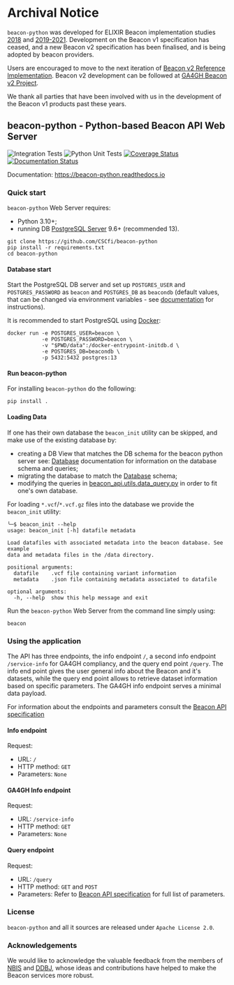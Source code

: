 # Archival Notice
`beacon-python` was developed for ELIXIR Beacon implementation studies [2018](https://elixir-europe.org/internal-projects/commissioned-services/beacon-network-service) and [2019-2021](https://elixir-europe.org/internal-projects/commissioned-services/beacon-2019-21). Development on the Beacon v1 specification has ceased, and a new Beacon v2 specification has been finalised, and is being adopted by beacon providers.

Users are encouraged to move to the next iteration of [Beacon v2 Reference Implementation](https://github.com/EGA-archive/beacon2-ri-api). Beacon v2 development can be followed at [GA4GH Beacon v2 Project](https://beacon-project.io/).

We thank all parties that have been involved with us in the development of the Beacon v1 products past these years.

## beacon-python - Python-based Beacon API Web Server

![Integration Tests](https://github.com/CSCfi/beacon-python/workflows/Integration%20Tests/badge.svg)
![Python Unit Tests](https://github.com/CSCfi/beacon-python/workflows/Python%20Unit%20Tests/badge.svg)
[![Coverage Status](https://coveralls.io/repos/github/CSCfi/beacon-python/badge.svg?branch=HEAD)](https://coveralls.io/github/CSCfi/beacon-python?branch=HEAD)
[![Documentation Status](https://readthedocs.org/projects/beacon-python/badge/?version=latest)](https://beacon-python.readthedocs.io/en/latest/?badge=latest)

Documentation: https://beacon-python.readthedocs.io

### Quick start

`beacon-python` Web Server requires:
* Python 3.10+;
* running DB [PostgreSQL Server](https://www.postgresql.org/) 9.6+ (recommended 13).

```shell
git clone https://github.com/CSCfi/beacon-python
pip install -r requirements.txt
cd beacon-python
```

#### Database start

Start the PostgreSQL DB server and set up `POSTGRES_USER` and `POSTGRES_PASSWORD` as `beacon` and `POSTGRES_DB` as `beacondb` (default values, that can be changed via environment variables - see [documentation](https://beacon-python.readthedocs.io) for instructions).

It is recommended to start PostgreSQL using [Docker](https://www.docker.com/):

```shell
docker run -e POSTGRES_USER=beacon \
           -e POSTGRES_PASSWORD=beacon \
           -v "$PWD/data":/docker-entrypoint-initdb.d \
           -e POSTGRES_DB=beacondb \
           -p 5432:5432 postgres:13
```

#### Run beacon-python

For installing `beacon-python` do the following:

```shell
pip install .
```

#### Loading Data

If one has their own database the ``beacon_init`` utility can be skipped, and make use of the existing database by:
* creating a DB View that matches the DB schema for the beacon python server see: [Database](https://beacon-python.readthedocs.io/en/latest/db.html) documentation for information on the database schema and queries;
* migrating the database to match the [Database](https://beacon-python.readthedocs.io/en/latest/db.html) schema;
* modifying the queries in [beacon_api.utils.data_query.py](beacon_api/utils/data_query.py) in order to fit one's own database.

For loading `*.vcf`/`*.vcf.gz` files into the database we provide the `beacon_init` utility:
```shell
╰─$ beacon_init --help             
usage: beacon_init [-h] datafile metadata

Load datafiles with associated metadata into the beacon database. See example
data and metadata files in the /data directory.

positional arguments:
  datafile    .vcf file containing variant information
  metadata    .json file containing metadata associated to datafile

optional arguments:
  -h, --help  show this help message and exit
```

Run the `beacon-python` Web Server from the command line simply using:
```shell
beacon
```

### Using the application

The API has three endpoints, the info endpoint `/`, a second info endpoint `/service-info` for GA4GH compliancy, and the query end point `/query`. The info end point
gives the user general info about the Beacon and it's datasets, while the query end point allows to
retrieve dataset information based on specific parameters. The GA4GH info endpoint serves a minimal data payload.

For information about the endpoints and parameters consult the [Beacon API specification](https://github.com/ga4gh-beacon/specification/blob/develop/beacon.md)

#### Info endpoint

Request:
- URL: `/`
- HTTP method: `GET`
- Parameters: `None`

#### GA4GH Info endpoint

Request:
- URL: `/service-info`
- HTTP method: `GET`
- Parameters: `None`

#### Query endpoint

Request:
- URL: `/query`
- HTTP method: `GET` and `POST`
- Parameters: Refer to [Beacon API specification](https://github.com/ga4gh-beacon/specification/blob/develop/beacon.md) for full list of parameters.

### License

`beacon-python` and all it sources are released under `Apache License 2.0`.

### Acknowledgements

We would like to acknowledge the valuable feedback from the members of [NBIS](https://nbis.se/) and [DDBJ](https://www.ddbj.nig.ac.jp), whose ideas and contributions have helped to make the Beacon services more robust.
